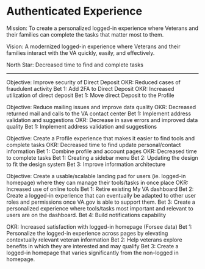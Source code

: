 # Authenticated Experience

Mission: To create a personalized logged-in experience where Veterans and their families can complete the tasks that matter most to them.

Vision: A modernized logged-in experience where Veterans and their families interact with the VA quickly, easily, and effectively.

North Star: Decreased time to find and complete tasks

-----------------------------------------------------------------------------------------------------

Objective: Improve security of Direct Deposit 
OKR: Reduced cases of fraudulent activity
    Bet 1: Add 2FA to Direct Deposit
OKR: Increased utilization of direct deposit
    Bet 1: Move direct Deposit to the Profile

Objective: Reduce mailing issues and improve data quality
OKR: Decreased returned mail and calls to the VA contact center 
    Bet 1: Implement address validation and suggestions 
OKR: Decrease in save errors and improved data quality
    Bet 1: Implement address validation and suggestions

Objective: Create a Profile experience that makes it easier to find tools and complete tasks
OKR: Decreased time to find update personal/contact information
    Bet 1: Combine profile and account pages
OKR: Decreased time to complete tasks
    Bet 1: Creating a sidebar menu 
    Bet 2: Updating the design to fit the design system
    Bet 3: Improve information architecture
 



Objective: Create a usable/scalable landing pad for users (ie. logged-in homepage) where they can manage their tools/tasks in once place
OKR: Increased use of online tools
    Bet 1: Retire existing My VA dashboard
    Bet 2: Create a logged-in experience that can eventually be adapted to other user roles and permissions once            VA.gov is able to support them.
    Bet 3: Create a personalized experience where tools/tasks most important and relevant to users are on the                dashboard.
    Bet 4: Build notifications capability 

OKR: Increased satisfaction with logged-in homepage (Forsee data)
    Bet 1: Personalize the logged-in experience across pages by elevating contextually relevant veteran                      information
    Bet 2: Help veterans explore benefits in which they are interested and may qualify
    Bet 3: Create a logged-in homepage that varies significantly from the non-logged in homepage.






